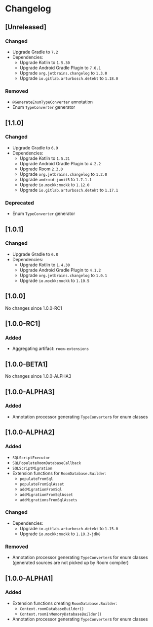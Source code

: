 # Changelog

## [Unreleased]

### Changed
- Upgrade Gradle to `7.2`
- Dependencies:
  - Upgrade Kotlin to `1.5.30`
  - Upgrade Android Gradle Plugin to `7.0.1`
  - Upgrade `org.jetbrains.changelog` to `1.3.0`
  - Upgrade `io.gitlab.arturbosch.detekt` to `1.18.0`

### Removed
- `@GenerateEnumTypeConverter` annotation
- Enum `TypeConverter` generator

## [1.1.0]
### Changed
- Upgrade Gradle to `6.9`
- Dependencies:
  - Upgrade Kotlin to `1.5.21`
  - Upgrade Android Gradle Plugin to `4.2.2`
  - Upgrade Room `2.3.0`
  - Upgrade `org.jetbrains.changelog` to `1.2.0`
  - Upgrade `android-junit5` to `1.7.1.1`
  - Upgrade `io.mockk:mockk` to `1.12.0`
  - Upgrade `io.gitlab.arturbosch.detekt` to `1.17.1`

### Deprecated
- Enum `TypeConverter` generator

## [1.0.1]
### Changed
- Upgrade Gradle to `6.8`
- Dependencies:
  - Upgrade Kotlin to `1.4.30`
  - Upgrade Android Gradle Plugin to `4.1.2`
  - Upgrade `org.jetbrains.changelog` to `1.0.1`
  - Upgrade `io.mockk:mockk` to `1.10.5`

## [1.0.0]
No changes since 1.0.0-RC1

## [1.0.0-RC1]
### Added
- Aggregating artifact: `room-extensions`

## [1.0.0-BETA1]
No changes since 1.0.0-ALPHA3

## [1.0.0-ALPHA3]
### Added
- Annotation processor generating `TypeConverter`s for enum classes

## [1.0.0-ALPHA2]
### Added
- `SQLScriptExecutor`
- `SQLPopulateRoomDatabaseCallback`
- `SQLScriptMigration`
- Extension functions for `RoomDatabase.Builder`:
  - `populateFromSql`
  - `populateFromSqlAsset`
  - `addMigrationFromSql`
  - `addMigrationFromSqlAsset`
  - `addMigrationsFromSqlAssets`

### Changed
- Dependencies:
  - Upgrade `io.gitlab.arturbosch.detekt` to `1.15.0`
  - Upgrade `io.mockk:mockk` to `1.10.3-jdk8`

### Removed
- Annotation processor generating `TypeConverter`s for enum classes
  (generated sources are not picked up by Room compiler)

## [1.0.0-ALPHA1]
### Added
- Extension functions creating `RoomDatabase.Builder`:
  - `Context.roomDatabaseBuilder()`
  - `Context.roomInMemoryDatabaseBuilder()`
- Annotation processor generating `TypeConverter`s for enum classes
